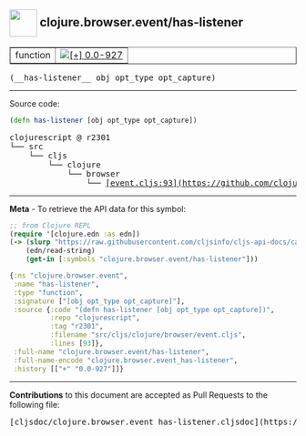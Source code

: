 ## <img width="48px" valign="middle" src="http://i.imgur.com/Hi20huC.png"> clojure.browser.event/has-listener

 <table border="1">
<tr>

<td>function</td>
<td><a href="https://github.com/cljsinfo/cljs-api-docs/tree/0.0-927"><img valign="middle" alt="[+] 0.0-927" src="https://img.shields.io/badge/+-0.0--927-lightgrey.svg"></a> </td>
</tr>
</table>

 <samp>
(__has-listener__ obj opt_type opt_capture)<br>
</samp>

---





Source code:

```clj
(defn has-listener [obj opt_type opt_capture])
```

 <pre>
clojurescript @ r2301
└── src
    └── cljs
        └── clojure
            └── browser
                └── <ins>[event.cljs:93](https://github.com/clojure/clojurescript/blob/r2301/src/cljs/clojure/browser/event.cljs#L93)</ins>
</pre>


---

__Meta__ - To retrieve the API data for this symbol:

```clj
;; from Clojure REPL
(require '[clojure.edn :as edn])
(-> (slurp "https://raw.githubusercontent.com/cljsinfo/cljs-api-docs/catalog/cljs-api.edn")
    (edn/read-string)
    (get-in [:symbols "clojure.browser.event/has-listener"]))
```

```clj
{:ns "clojure.browser.event",
 :name "has-listener",
 :type "function",
 :signature ["[obj opt_type opt_capture]"],
 :source {:code "(defn has-listener [obj opt_type opt_capture])",
          :repo "clojurescript",
          :tag "r2301",
          :filename "src/cljs/clojure/browser/event.cljs",
          :lines [93]},
 :full-name "clojure.browser.event/has-listener",
 :full-name-encode "clojure.browser.event_has-listener",
 :history [["+" "0.0-927"]]}

```

---

__Contributions__ to this document are accepted as Pull Requests to the following file:

 <pre>
[cljsdoc/clojure.browser.event_has-listener.cljsdoc](https://github.com/cljsinfo/cljs-api-docs/blob/master/cljsdoc/clojure.browser.event_has-listener.cljsdoc)
</pre>

